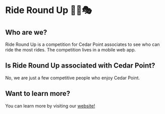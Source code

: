 # Ride Round Up 🎢🎡🎭

## Who are we?
Ride Round Up is a competition for Cedar Point associates to see who can ride the most rides. The competition lives in a mobile web app.

## Is Ride Round Up associated with Cedar Point?
No, we are just a few competitive people who enjoy Cedar Point.

## Want to learn more?
You can learn more by visiting our [website!](https://rideroundup.web.app)

